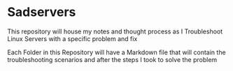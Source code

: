 # Sadservers

This repository will house my notes and thought process as I Troubleshoot Linux Servers with a specific problem and fix

Each Folder in this Repository will have a Markdown file that will contain the troubleshooting scenarios and after the steps I took to solve the problem
